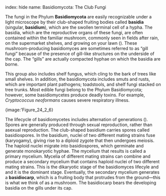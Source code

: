 index: hide
name: Basidiomycota: The Club Fungi

The fungi in the Phylum  **Basidiomycota** are easily recognizable under a light microscope by their club-shaped fruiting bodies called  **basidia** (singular,  **basidium**), which are the swollen terminal cell of a hypha.  The basidia, which are the reproductive organs of these fungi, are often contained within the familiar mushroom, commonly seen in fields after rain, on the supermarket shelves, and growing on your lawn (). These mushroom-producing basidiomyces are sometimes referred to as “gill fungi” because of the presence of gill-like structures on the underside of the cap. The “gills” are actually compacted hyphae on which the basidia are borne. 

This group also includes shelf fungus, which cling to the bark of trees like small shelves. In addition, the basidiomycota includes smuts and rusts, which are important plant pathogens; toadstools, and shelf fungi stacked on tree trunks. Most edible fungi belong to the Phylum Basidiomycota; however, some basidiomycetes produce deadly toxins. For example,  *Cryptococcus neoformans* causes severe respiratory illness.


{image:'Figure_24_2_6}
        

The lifecycle of basidiomycetes includes alternation of generations (). Spores are generally produced through sexual reproduction, rather than asexual reproduction. The club-shaped basidium carries spores called basidiospores. In the basidium, nuclei of two different mating strains fuse (karyogamy), giving rise to a diploid zygote that then undergoes meiosis. The haploid nuclei migrate into basidiospores, which germinate and generate monokaryotic hyphae. The mycelium that results is called a primary mycelium. Mycelia of different mating strains can combine and produce a secondary mycelium that contains haploid nuclei of two different mating strains. This is the dikaryotic stage of the basidiomyces lifecyle and and it is the dominant stage. Eventually, the secondary mycelium generates a  **basidiocarp**, which is a fruiting body that protrudes from the ground—this is what we think of as a mushroom. The basidiocarp bears the developing basidia on the gills under its cap.
